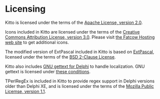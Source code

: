 # Licensing #

Kitto is licensed under the terms of the [Apache License, version 2.0](http://www.apache.org/licenses/LICENSE-2.0.html).

Icons included in Kitto are licensed under the terms of the [Creative Commons Attribution License, version 3.0](http://creativecommons.org/licenses/by/3.0/). Please visit [the Fatcow Hosting web site](http://www.fatcow.com/free-icons) to get additional icons.

The modified version of ExtPascal included in Kitto is based on [ExtPascal](http://code.google.com/p/extpascal/), licensed under the terms of the [BSD 2-Clause License](http://www.opensource.org/licenses/bsd-license.php).

Kitto also includes [GNU gettext for Delphi](http://dxgettext.po.dk/) to handle localization. GNU gettext is licensed under [these conditions](http://dxgettext.po.dk/documentation/license).

TPerlRegEx is included in Kitto to provide regex support in Delphi versions older than Delphi XE, and is licensed under the terms of the [Mozilla Public Licemse, version 1.1](http://www.mozilla.org/MPL/MPL-1.1.html).